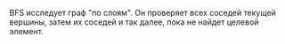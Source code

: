BFS исследует граф "по слоям". Он проверяет всех соседей текущей вершины, затем их соседей и так далее, пока не найдет целевой элемент.